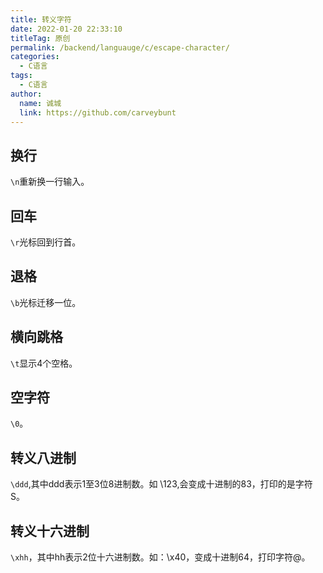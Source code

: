 ```yaml
---
title: 转义字符
date: 2022-01-20 22:33:10
titleTag: 原创
permalink: /backend/languauge/c/escape-character/
categories: 
  - C语言
tags: 
  - C语言
author: 
  name: 诚城
  link: https://github.com/carveybunt
---
```

## 换行
`\n`重新换一行输入。
## 回车
`\r`光标回到行首。
## 退格
`\b`光标迁移一位。
## 横向跳格
`\t`显示4个空格。
## 空字符
`\0`。
## 转义八进制
`\ddd`,其中ddd表示1至3位8进制数。如 \123,会变成十进制的83，打印的是字符S。
## 转义十六进制
`\xhh`，其中hh表示2位十六进制数。如：\x40，变成十进制64，打印字符@。